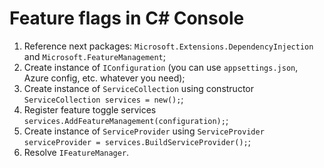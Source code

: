 # Feature flags in C# Console

1. Reference next packages: `Microsoft.Extensions.DependencyInjection` and `Microsoft.FeatureManagement`;
2. Create instance of `IConfiguration` (you can use `appsettings.json`, Azure config, etc. whatever you need);
3. Create instance of `ServiceCollection` using constructor `ServiceCollection services = new();`;
4. Register feature toggle services `services.AddFeatureManagement(configuration);`;
5. Create instance of `ServiceProvider` using `ServiceProvider serviceProvider = services.BuildServiceProvider();`;
6. Resolve `IFeatureManager`.
